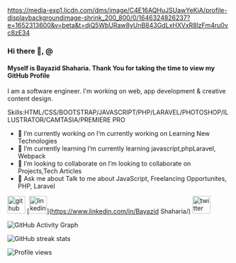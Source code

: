 https://media-exp1.licdn.com/dms/image/C4E16AQHuJSUawYeKiA/profile-displaybackgroundimage-shrink_200_800/0/1646324826237?e=1652313600&v=beta&t=djQ5WbURaw8yUnB843GdLxHXVxR8lzFm4ru0vc8zE34
### Hi there 👋, @
#### Myself is Bayazid Shaharia. Thank You for taking the time to view my GitHub Profile 
I am a software engineer. I'm working on web, app development & creative content design.

Skills:HTML/CSS/BOOTSTRAP/JAVASCRIPT/PHP/LARAVEL/PHOTOSHOP/ILLUSTRATOR/CAMTASIA/PREMIERE PRO

- 🔭 I’m currently working on I’m currently working on Learning New Technologies 
- 🌱 I’m currently learning  I’m currently learning javascript,phpLaravel, Webpack 
- 👯 I’m looking to collaborate on  I’m looking to collaborate on Projects,Tech Articles 
- 💬 Ask me about Talk to me about JavaScript, Freelancing Opportunites, PHP, Laravel 


[<img src='https://cdn.jsdelivr.net/npm/simple-icons@3.0.1/icons/github.svg' alt='github' height='40'>](https://github.com/bayazidshaharia)  [<img src='https://cdn.jsdelivr.net/npm/simple-icons@3.0.1/icons/linkedin.svg' alt='linkedin' height='40'>](https://www.linkedin.com/in/Bayazid Shaharia/)  [<img src='https://cdn.jsdelivr.net/npm/simple-icons@3.0.1/icons/twitter.svg' alt='twitter' height='40'>](https://twitter.com/ShahariaBayazid)  

![GitHub Activity Graph](https://activity-graph.herokuapp.com/graph?username=bayazidshaharia)  

![GitHub streak stats](https://www.linkedin.com/in/bayazid-shaharia-b06394193/)  

![Profile views](https://twitter.com/ShahariaBayazid)  
